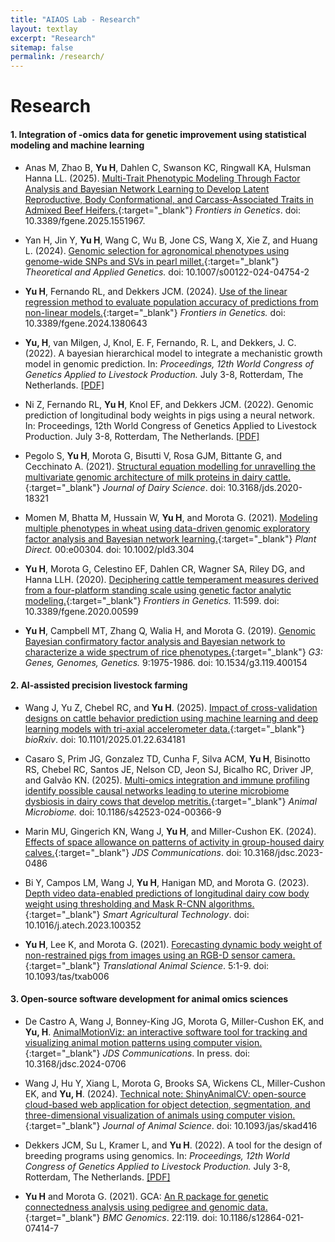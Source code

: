 ```yaml
---
title: "AIAOS Lab - Research"
layout: textlay
excerpt: "Research"
sitemap: false
permalink: /research/
---
```


# Research

#### **1. Integration of -omics data for genetic improvement using statistical modeling and machine learning**

- Anas M, Zhao B, **Yu H**, Dahlen C, Swanson KC, Ringwall KA, Hulsman Hanna LL. (2025). [Multi-Trait Phenotypic Modeling Through Factor Analysis and Bayesian Network Learning to Develop Latent Reproductive, Body Conformational, and Carcass-Associated Traits in Admixed Beef Heifers.](https://doi.org/10.3389/fgene.2025.1551967){:target="_blank"} _Frontiers in Genetics_. doi: 10.3389/fgene.2025.1551967.

- Yan H, Jin Y, **Yu H**, Wang C, Wu B, Jone CS, Wang X, Xie Z, and Huang L. (2024). [Genomic selection for agronomical phenotypes using genome-wide SNPs and SVs in pearl millet.](https://doi.org/10.1007/s00122-024-04754-2){:target="_blank"} _Theoretical and Applied Genetics._ doi: 10.1007/s00122-024-04754-2

- **Yu H**, Fernando RL, and Dekkers JCM. (2024). [Use of the linear regression method to evaluate population accuracy of predictions from non-linear models.](https://www.frontiersin.org/journals/genetics/articles/10.3389/fgene.2024.1380643){:target="_blank"} _Frontiers in Genetics._ doi: 10.3389/fgene.2024.1380643

- **Yu, H**, van Milgen, J, Knol, E. F, Fernando, R. L, and Dekkers, J. C. (2022). A bayesian hierarchical model to integrate a mechanistic growth model in genomic prediction. In: _Proceedings, 12th World Congress of Genetics Applied to Livestock Production._ July 3-8, Rotterdam, The Netherlands. [[PDF]](https://www.wageningenacademic.com/pb-assets/wagen/WCGALP2022/13_013.pdf)

- Ni Z, Fernando RL, **Yu H**, Knol EF, and Dekkers JCM. (2022). Genomic prediction of longitudinal body weights in pigs using a neural network. In: Proceedings, 12th World Congress of Genetics Applied to Livestock Production. July 3-8, Rotterdam, The Netherlands. [[PDF]](https://www.wageningenacademic.com/pb-assets/wagen/WCGALP2022/60_013.pdf)

- Pegolo S, **Yu H**, Morota G, Bisutti V, Rosa GJM, Bittante G, and Cecchinato A. (2021). [Structural equation modelling for unravelling the multivariate genomic architecture of milk proteins in dairy cattle.](https://doi.org/10.3168/jds.2020-18321){:target="_blank"} _Journal of Dairy Science_. doi: 10.3168/jds.2020-18321

- Momen M, Bhatta M, Hussain W, **Yu H**, and Morota G. (2021). [Modeling multiple phenotypes in wheat using data-driven genomic exploratory factor analysis and Bayesian network learning.](https://onlinelibrary.wiley.com/doi/10.1002/pld3.304){:target="_blank"} _Plant Direct._ 00:e00304. doi: 10.1002/pld3.304

- **Yu H**, Morota G, Celestino EF, Dahlen CR, Wagner SA, Riley DG, and Hanna LLH. (2020). [Deciphering cattle temperament measures derived from a four-platform standing scale using genetic factor analytic modeling.](https://doi.org/10.3389/fgene.2020.00599){:target="_blank"} _Frontiers in Genetics._ 11:599. doi: 10.3389/fgene.2020.00599

- **Yu H**, Campbell MT, Zhang Q, Walia H, and Morota G. (2019). [Genomic Bayesian confirmatory factor analysis and Bayesian network to characterize a wide spectrum of rice phenotypes.](https://doi.org/10.1534/g3.119.400154){:target="_blank"} _G3: Genes, Genomes, Genetics._ 9:1975-1986. doi: 10.1534/g3.119.400154

#### **2. AI-assisted precision livestock farming**
- Wang J, Yu Z, Chebel RC, and **Yu H**. (2025). [Impact of cross-validation designs on cattle behavior prediction using machine learning and deep learning models with tri-axial accelerometer data.](https://doi.org/10.1101/2025.01.22.634181){:target="_blank"} _bioRxiv_. doi: 10.1101/2025.01.22.634181

- Casaro S, Prim JG, Gonzalez TD, Cunha F, Silva ACM, **Yu H**, Bisinotto RS, Chebel RC, Santos JE, Nelson CD, Jeon SJ, Bicalho RC, Driver JP, and Galvão KN. (2025). [Multi-omics integration and immune profiling identify possible causal networks leading to uterine microbiome dysbiosis in dairy cows that develop metritis.](https://animalmicrobiome.biomedcentral.com/articles/10.1186/s42523-024-00366-9){:target="_blank"} _Animal Microbiome._ doi: 10.1186/s42523-024-00366-9

- Marin MU, Gingerich KN, Wang J, **Yu H**, and Miller-Cushon EK. (2024). [Effects of space allowance on patterns of activity in group-housed dairy calves.](https://doi.org/10.3168/jdsc.2023-0486){:target="_blank"} _JDS Communications_. doi: 10.3168/jdsc.2023-0486

- Bi Y, Campos LM, Wang J, **Yu H**, Hanigan MD, and Morota G. (2023). [Depth video data-enabled predictions of longitudinal dairy cow body weight using thresholding and Mask R-CNN algorithms.](https://doi.org/10.1016/j.atech.2023.100352){:target="_blank"} _Smart Agricultural Technology_. doi: 10.1016/j.atech.2023.100352

- **Yu H**, Lee K, and Morota G. (2021). [Forecasting dynamic body weight of non-restrained pigs from images using an RGB-D sensor camera.](https://academic.oup.com/tas/advance-article/doi/10.1093/tas/txab006/6102880){:target="_blank"} _Translational Animal Science_. 5:1-9. doi: 10.1093/tas/txab006

#### **3. Open-source software development for animal omics sciences**
- De Castro A, Wang J, Bonney-King JG, Morota G, Miller-Cushon EK, and **Yu, H**. [AnimalMotionViz: an interactive software tool for tracking and visualizing animal motion patterns using computer vision.](https://doi.org/10.3168/jdsc.2024-0706){:target="_blank"} _JDS Communications_. In press. doi: 10.3168/jdsc.2024-0706

- Wang J, Hu Y, Xiang L, Morota G, Brooks SA, Wickens CL, Miller-Cushon EK, and **Yu, H**. (2024). [Technical note: ShinyAnimalCV: open-source cloud-based web application for object detection, segmentation, and three-dimensional visualization of animals using computer vision.](https://doi.org/10.1093/jas/skad416){:target="_blank"} _Journal of Animal Science_. doi: 10.1093/jas/skad416

- Dekkers JCM, Su L, Kramer L, and **Yu H**. (2022). A tool for the design of breeding programs using genomics. In: _Proceedings, 12th World Congress of Genetics Applied to Livestock Production._ July 3-8, Rotterdam, The Netherlands. [[PDF]](https://www.wageningenacademic.com/pb-assets/wagen/WCGALP2022/45_006.pdf)

- **Yu H** and Morota G. (2021). GCA: [An R package for genetic connectedness analysis using pedigree and genomic data.](https://bmcgenomics.biomedcentral.com/articles/10.1186/s12864-021-07414-7){:target="_blank"} _BMC Genomics_. 22:119. doi: 10.1186/s12864-021-07414-7

